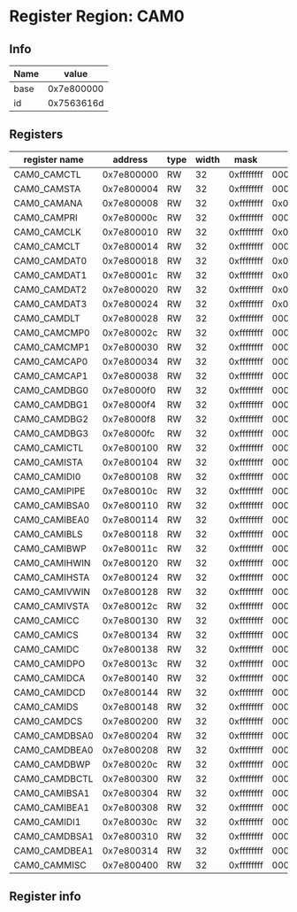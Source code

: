 # Register Region: CAM0


## Info

| Name | value |
| --- | --- |
| base | 0x7e800000 |
| id | 0x7563616d |

## Registers

| register name | address | type | width | mask | reset |
| --- | --- | --- | --- | --- | --- |
| CAM0_CAMCTL | 0x7e800000 | RW | 32 | 0xffffffff | 0000000000 |
| CAM0_CAMSTA | 0x7e800004 | RW | 32 | 0xffffffff | 0000000000 |
| CAM0_CAMANA | 0x7e800008 | RW | 32 | 0xffffffff | 0x00000777 |
| CAM0_CAMPRI | 0x7e80000c | RW | 32 | 0xffffffff | 0000000000 |
| CAM0_CAMCLK | 0x7e800010 | RW | 32 | 0xffffffff | 0x00000002 |
| CAM0_CAMCLT | 0x7e800014 | RW | 32 | 0xffffffff | 0000000000 |
| CAM0_CAMDAT0 | 0x7e800018 | RW | 32 | 0xffffffff | 0x00000002 |
| CAM0_CAMDAT1 | 0x7e80001c | RW | 32 | 0xffffffff | 0x00000002 |
| CAM0_CAMDAT2 | 0x7e800020 | RW | 32 | 0xffffffff | 0x00000002 |
| CAM0_CAMDAT3 | 0x7e800024 | RW | 32 | 0xffffffff | 0x00000002 |
| CAM0_CAMDLT | 0x7e800028 | RW | 32 | 0xffffffff | 0000000000 |
| CAM0_CAMCMP0 | 0x7e80002c | RW | 32 | 0xffffffff | 0000000000 |
| CAM0_CAMCMP1 | 0x7e800030 | RW | 32 | 0xffffffff | 0000000000 |
| CAM0_CAMCAP0 | 0x7e800034 | RW | 32 | 0xffffffff | 0000000000 |
| CAM0_CAMCAP1 | 0x7e800038 | RW | 32 | 0xffffffff | 0000000000 |
| CAM0_CAMDBG0 | 0x7e8000f0 | RW | 32 | 0xffffffff | 0000000000 |
| CAM0_CAMDBG1 | 0x7e8000f4 | RW | 32 | 0xffffffff | 0000000000 |
| CAM0_CAMDBG2 | 0x7e8000f8 | RW | 32 | 0xffffffff | 0000000000 |
| CAM0_CAMDBG3 | 0x7e8000fc | RW | 32 | 0xffffffff | 0000000000 |
| CAM0_CAMICTL | 0x7e800100 | RW | 32 | 0xffffffff | 0000000000 |
| CAM0_CAMISTA | 0x7e800104 | RW | 32 | 0xffffffff | 0000000000 |
| CAM0_CAMIDI0 | 0x7e800108 | RW | 32 | 0xffffffff | 0000000000 |
| CAM0_CAMIPIPE | 0x7e80010c | RW | 32 | 0xffffffff | 0000000000 |
| CAM0_CAMIBSA0 | 0x7e800110 | RW | 32 | 0xffffffff | 0000000000 |
| CAM0_CAMIBEA0 | 0x7e800114 | RW | 32 | 0xffffffff | 0000000000 |
| CAM0_CAMIBLS | 0x7e800118 | RW | 32 | 0xffffffff | 0000000000 |
| CAM0_CAMIBWP | 0x7e80011c | RW | 32 | 0xffffffff | 0000000000 |
| CAM0_CAMIHWIN | 0x7e800120 | RW | 32 | 0xffffffff | 0000000000 |
| CAM0_CAMIHSTA | 0x7e800124 | RW | 32 | 0xffffffff | 0000000000 |
| CAM0_CAMIVWIN | 0x7e800128 | RW | 32 | 0xffffffff | 0000000000 |
| CAM0_CAMIVSTA | 0x7e80012c | RW | 32 | 0xffffffff | 0000000000 |
| CAM0_CAMICC | 0x7e800130 | RW | 32 | 0xffffffff | 0000000000 |
| CAM0_CAMICS | 0x7e800134 | RW | 32 | 0xffffffff | 0000000000 |
| CAM0_CAMIDC | 0x7e800138 | RW | 32 | 0xffffffff | 0000000000 |
| CAM0_CAMIDPO | 0x7e80013c | RW | 32 | 0xffffffff | 0000000000 |
| CAM0_CAMIDCA | 0x7e800140 | RW | 32 | 0xffffffff | 0000000000 |
| CAM0_CAMIDCD | 0x7e800144 | RW | 32 | 0xffffffff | 0000000000 |
| CAM0_CAMIDS | 0x7e800148 | RW | 32 | 0xffffffff | 0000000000 |
| CAM0_CAMDCS | 0x7e800200 | RW | 32 | 0xffffffff | 0000000000 |
| CAM0_CAMDBSA0 | 0x7e800204 | RW | 32 | 0xffffffff | 0000000000 |
| CAM0_CAMDBEA0 | 0x7e800208 | RW | 32 | 0xffffffff | 0000000000 |
| CAM0_CAMDBWP | 0x7e80020c | RW | 32 | 0xffffffff | 0000000000 |
| CAM0_CAMDBCTL | 0x7e800300 | RW | 32 | 0xffffffff | 0000000000 |
| CAM0_CAMIBSA1 | 0x7e800304 | RW | 32 | 0xffffffff | 0000000000 |
| CAM0_CAMIBEA1 | 0x7e800308 | RW | 32 | 0xffffffff | 0000000000 |
| CAM0_CAMIDI1 | 0x7e80030c | RW | 32 | 0xffffffff | 0000000000 |
| CAM0_CAMDBSA1 | 0x7e800310 | RW | 32 | 0xffffffff | 0000000000 |
| CAM0_CAMDBEA1 | 0x7e800314 | RW | 32 | 0xffffffff | 0000000000 |
| CAM0_CAMMISC | 0x7e800400 | RW | 32 | 0xffffffff | 0000000000 |

## Register info

